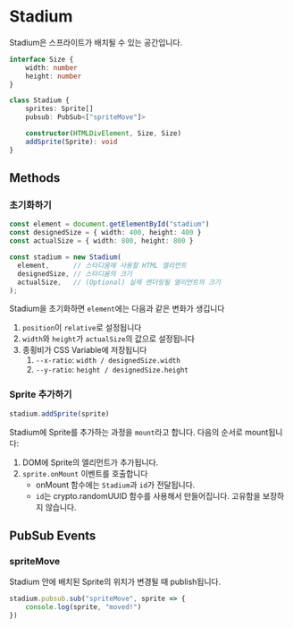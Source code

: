 # Stadium

Stadium은 스프라이트가 배치될 수 있는 공간입니다.
```typescript
interface Size {
    width: number
    height: number
}

class Stadium {
    sprites: Sprite[]
    pubsub: PubSub<["spriteMove"]>

    constructor(HTMLDivElement, Size, Size)
    addSprite(Sprite): void
}
```

## Methods

### 초기화하기

```typescript
const element = document.getElementById("stadium")
const designedSize = { width: 400, height: 400 }
const actualSize = { width: 800, height: 800 }

const stadium = new Stadium(
  element,      // 스타디움에 사용할 HTML 엘리먼트
  designedSize, // 스타디움의 크기
  actualSize,   // (Optional) 실제 렌더링될 엘리먼트의 크기
);
```

Stadium을 초기화하면 `element`에는 다음과 같은 변화가 생깁니다

1. `position`이 `relative`로 설정됩니다
2. `width`와 `height`가 `actualSize`의 값으로 설정됩니다
3. 종횡비가 CSS Variable에 저장됩니다
    1. `--x-ratio`: `width / designedSize.width`
    2. `--y-ratio`: `height / designedSize.height`

### Sprite 추가하기

```typescript
stadium.addSprite(sprite)
```

Stadium에 Sprite를 추가하는 과정을 `mount`라고 합니다. 다음의 순서로 mount됩니다:

1. DOM에 Sprite의 엘리먼트가 추가됩니다.
2. `sprite.onMount` 이벤트를 호출합니다
    - onMount 함수에는 `Stadium`과 `id`가 전달됩니다.
    - `id`는 crypto.randomUUID 함수를 사용해서 만들어집니다. 고유함을 보장하지 않습니다.

## PubSub Events

### spriteMove

Stadium 안에 배치된 Sprite의 위치가 변경될 때 publish됩니다.

```typescript
stadium.pubsub.sub("spriteMove", sprite => {
    console.log(sprite, "moved!")
})
```
